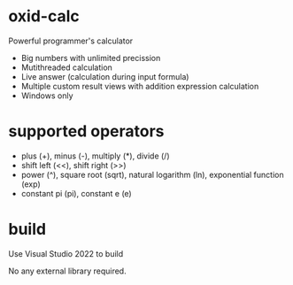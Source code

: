 # oxid-calc
Powerful programmer's calculator

- Big numbers with unlimited precission
- Mutithreaded calculation
- Live answer (calculation during input formula)
- Multiple custom result views with addition expression calculation
- Windows only

# supported operators

- plus (+), minus (-), multiply (*), divide (/)
- shift left (<<), shift right (>>)
- power (^), square root (sqrt), natural logarithm (ln), exponential function (exp)
- constant pi (pi), constant e (e)

# build
Use Visual Studio 2022 to build

No any external library required.
